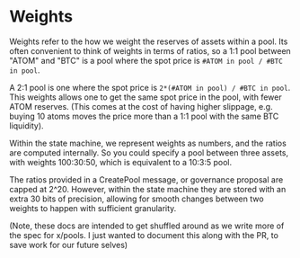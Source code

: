 <!--
order: 2
-->

# Weights

Weights refer to the how we weight the reserves of assets within a pool.
Its often convenient to think of weights in terms of ratios,
so a 1:1 pool between "ATOM" and "BTC" is a pool where the spot price is
`#ATOM in pool / #BTC in pool`.

A 2:1 pool is one where the spot price is
`2*(#ATOM in pool) / #BTC in pool`.
This weights allows one to get the same spot price in the pool,
with fewer ATOM reserves.
(This comes at the cost of having higher slippage,
e.g. buying 10 atoms moves the price more than a 1:1 pool with the same BTC liquidity).

Within the state machine, we represent weights as numbers, and the ratios are computed internally.
So you could specify a pool between three assets, with weights 100:30:50,
which is equivalent to a 10:3:5 pool.

The ratios provided in a CreatePool message, or governance proposal are capped at 2^20.
However, within the state machine they are stored with an extra 30 bits of precision,
allowing for smooth changes between two weights to happen with sufficient granularity.

(Note, these docs are intended to get shuffled around as we write more of the spec for x/pools.
I just wanted to document this along with the PR, to save work for our future selves)